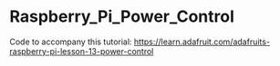 # Raspberry_Pi_Power_Control

Code to accompany this tutorial:
https://learn.adafruit.com/adafruits-raspberry-pi-lesson-13-power-control
